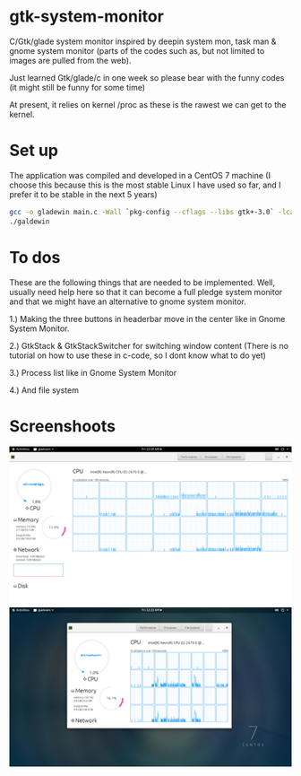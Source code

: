 # gtk-system-monitor
C/Gtk/glade system monitor inspired by deepin system mon, task man &amp; gnome system monitor (parts of the codes such as, but not limited to images are pulled from the web).

Just learned Gtk/glade/c in one week so please bear with the funny codes (it might still be funny for some time)

At present, it relies on kernel /proc as these is the rawest we can get to the kernel.

# Set up
The application was compiled and developed in a CentOS 7 machine (I choose this because this is the most stable Linux I have used so far, and I prefer it to be stable in the next 5 years)
```bash
gcc -o gladewin main.c -Wall `pkg-config --cflags --libs gtk+-3.0` -lcairo -export-dynamic -lm -O2 -lcairo-script-interpreter
./galdewin
```

# To dos
These are the following things that are needed to be implemented. Well, usually need help here so that it can become a full pledge system monitor and that we might have an alternative to gnome system monitor.

1.) Making the three buttons in headerbar move in the center like in Gnome System Monitor.

2.) GtkStack & GtkStackSwitcher for switching window content (There is no tutorial on how to use these in c-code, so I dont know what to do yet)

3.) Process list like in Gnome System Monitor

4.) And file system

# Screenshoots
![alt text](https://github.com/jobs-git/gtk-system-monitor/blob/master/Screenshot%20from%202019-01-25%2000-19-51.png)
![alt text](https://github.com/jobs-git/gtk-system-monitor/blob/master/Screenshot%20from%202019-01-25%2000-23-03.png)
